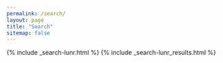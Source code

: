 ```yaml
---
permalink: /search/
layout: page
title: "Search"
sitemap: false
---
```


{% include _search-lunr.html %}
{% include _search-lunr_results.html %}